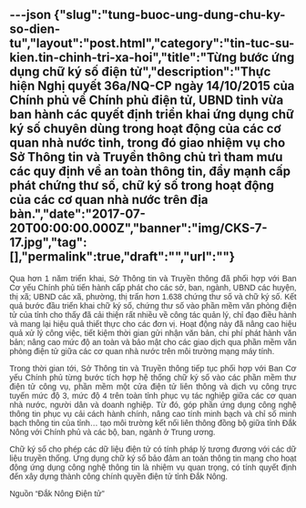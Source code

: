 ---json
{"slug":"tung-buoc-ung-dung-chu-ky-so-dien-tu","layout":"post.html","category":"tin-tuc-su-kien.tin-chinh-tri-xa-hoi","title":"Từng bước ứng dụng chữ ký số điện tử","description":"Thực hiện Nghị quyết 36a/NQ-CP ngày 14/10/2015 của Chính phủ về Chính phủ điện tử, UBND tỉnh vừa ban hành các quyết định triển khai ứng dụng chữ ký số chuyên dùng trong hoạt động của các cơ quan nhà nước tỉnh, trong đó giao nhiệm vụ cho Sở Thông tin và Truyền thông chủ trì tham mưu các quy định về an toàn thông tin, đẩy mạnh cấp phát chứng thư số, chữ ký số trong hoạt động của các cơ quan nhà nước trên địa bàn.","date":"2017-07-20T00:00:00.000Z","banner":"img/CKS-7-17.jpg","tag":[],"permalink":true,"draft":"","url":""}
---
<p style="text-align: justify;"><font color="#333333" face="Arial, sans-serif">Qua hơn 1 năm triển khai, Sở Thông tin và Truyền thông đã phối hợp với Ban Cơ yếu Chính phủ tiến hành cấp phát cho các sở, ban, ngành, UBND các huyện, thị xã; UBND các xã, phường, thị trấn hơn 1.638 chứng thư số và chữ ký số. Kết quả bước đầu triển khai chữ ký số, chứng thư số vào phần mềm văn phòng điện tử của tỉnh cho thấy đã cải thiện rất nhiều về công tác quản lý, chỉ đạo điều hành và mang lại hiệu quả thiết thực cho các đơn vị. Hoạt động này đã nâng cao hiệu quả xử lý công việc, tiết kiệm thời gian gửi nhận văn bản, chi phí phát hành văn bản; nâng cao mức độ an toàn và bảo mật cho các giao dịch qua phần mềm văn phòng điện tử giữa các cơ quan nhà nước trên môi trường mạng máy tính.</font></p><p style="text-align: justify;"><font color="#333333" face="Arial, sans-serif">Trong thời gian tới, Sở Thông tin và Truyền thông tiếp tục phối hợp với Ban Cơ yếu Chính phủ từng bước tích hợp hệ thống chữ ký số vào các phần mềm thư điện tử công vụ, phần mềm một cửa điện tử liên thông và dịch vụ công trực tuyến mức độ 3, mức độ 4 trên toàn tỉnh phục vụ tác nghiệp giữa các cơ quan nhà nước, người dân và doanh nghiệp. Từ đó, góp phần ứng dụng công nghệ thông tin phục vụ cải cách hành chính, nâng cao tính minh bạch và chỉ số minh bạch thông tin của tỉnh… tạo môi trường kết nối liên thông đồng bộ giữa tỉnh Đắk Nông với Chính phủ và các bộ, ban, ngành ở Trung ương.</font></p><p style="text-align: justify;"><font color="#333333" face="Arial, sans-serif">Chữ ký số cho phép các dữ liệu điện tử có tính pháp lý tương đương với các dữ liệu truyền thống. Ứng dụng chữ ký số bảo đảm an toàn thông tin mạng cho hoạt động ứng dụng công nghệ thông tin là nhiệm vụ quan trọng, có tính quyết định đến xây dựng thành công chính quyền điện tử tỉnh Đắk Nông.</font></p><p style="text-align: justify;"><font color="#333333" face="Arial, sans-serif">Nguồn “Đắk Nông Điện tử”<br></font></p>
